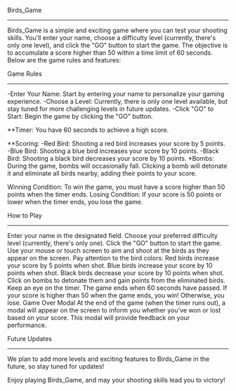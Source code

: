 Birds_Game
______________________________________________________
Birds_Game is a simple and exciting game where you can test your shooting skills. You'll enter your name, choose a difficulty level (currently, there's only one level), and click the "GO" button to start the game. The objective is to accumulate a score higher than 50 within a time limit of 60 seconds. Below are the game rules and features:

Game Rules
____________
-Enter Your Name: Start by entering your name to personalize your gaming experience.
-Choose a Level: Currently, there is only one level available, but stay tuned for more challenging levels in future updates.
-Click "GO" to Start: Begin the game by clicking the "GO" button.

**Timer: You have 60 seconds to achieve a high score.

**Scoring:
-Red Bird: Shooting a red bird increases your score by 5 points.
-Blue Bird: Shooting a blue bird increases your score by 10 points.
-Black Bird: Shooting a black bird decreases your score by 10 points.
*Bombs: During the game, bombs will occasionally fall. Clicking a bomb will detonate it and eliminate all birds nearby, adding their points to your score.

Winning Condition: To win the game, you must have a score higher than 50 points when the timer ends.
Losing Condition: If your score is 50 points or lower when the timer ends, you lose the game.

How to Play
_____________
Enter your name in the designated field.
Choose your preferred difficulty level (currently, there's only one).
Click the "GO" button to start the game.
Use your mouse or touch screen to aim and shoot at the birds as they appear on the screen.
Pay attention to the bird colors:
Red birds increase your score by 5 points when shot.
Blue birds increase your score by 10 points when shot.
Black birds decrease your score by 10 points when shot.
Click on bombs to detonate them and gain points from the eliminated birds.
Keep an eye on the timer. The game ends when 60 seconds have passed.
If your score is higher than 50 when the game ends, you win! Otherwise, you lose.
Game Over Modal
At the end of the game (when the timer runs out), a modal will appear on the screen to inform you whether you've won or lost based on your score. This modal will provide feedback on your performance.

Future Updates
____________________
We plan to add more levels and exciting features to Birds_Game in the future, so stay tuned for updates!

Enjoy playing Birds_Game, and may your shooting skills lead you to victory!
